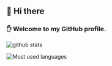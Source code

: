 ## 👋 Hi there

### ✋ Welcome to my GitHub profile.

![github stats](https://github-readme-stats.vercel.app/api?username=Eld3rly&show_icons=true&count_private=true&bg_color=45,50D5B7,067D68&title_color=fff&text_color=fff&icon_color=fff&border_radius=10&hide_border=true "Get your lustful cursor away from me!")

![Most used languages](https://github-readme-stats.vercel.app/api/top-langs/?username=Eld3rly&layout=compact&hide_border=true&bg_color=00000000&text_color=888 "Most used languages")